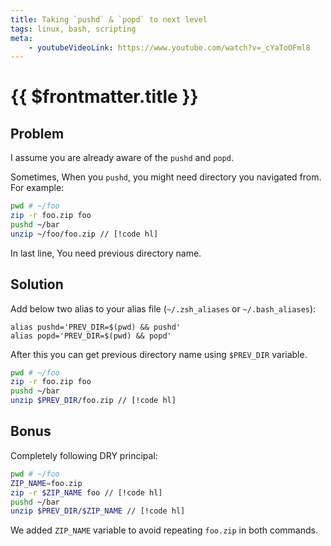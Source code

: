 ```yaml
---
title: Taking `pushd` & `popd` to next level
tags: linux, bash, scripting
meta:
    - youtubeVideoLink: https://www.youtube.com/watch?v=_cYaToOFml8
---
```


# {{ $frontmatter.title }}

## Problem

I assume you are already aware of the `pushd` and `popd`.

Sometimes, When you `pushd`, you might need directory you navigated from. For example:

```bash
pwd # ~/foo
zip -r foo.zip foo
pushd ~/bar
unzip ~/foo/foo.zip // [!code hl]
```

In last line, You need previous directory name.

## Solution

Add below two alias to your alias file (`~/.zsh_aliases` or `~/.bash_aliases`):

```text
alias pushd='PREV_DIR=$(pwd) && pushd'
alias popd='PREV_DIR=$(pwd) && popd'
```

After this you can get previous directory name using `$PREV_DIR` variable.

```bash
pwd # ~/foo
zip -r foo.zip foo
pushd ~/bar
unzip $PREV_DIR/foo.zip // [!code hl]
```

## Bonus

Completely following DRY principal:

```bash
pwd # ~/foo
ZIP_NAME=foo.zip
zip -r $ZIP_NAME foo // [!code hl]
pushd ~/bar
unzip $PREV_DIR/$ZIP_NAME // [!code hl]
```

We added `ZIP_NAME` variable to avoid repeating `foo.zip` in both commands.
